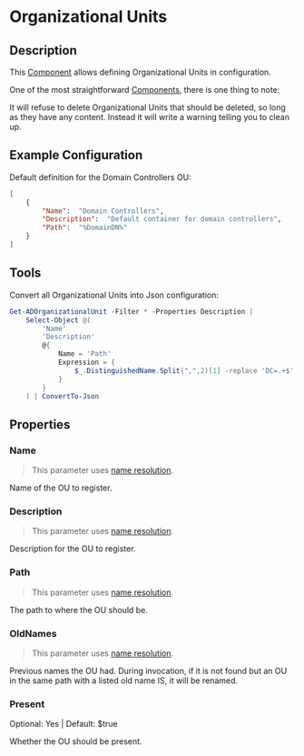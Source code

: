# Organizational Units

## Description

This [Component](../components.html) allows defining Organizational Units in configuration.

One of the most straightforward [Components](../components.html), there is one thing to note:

It will refuse to delete Organizational Units that should be deleted, so long as they have any content.
Instead it will write a warning telling you to clean up.

## Example Configuration

Default definition for the Domain Controllers OU:

```json
[
    {
        "Name":  "Domain Controllers",
        "Description":  "Default container for domain controllers",
        "Path":  "%DomainDN%"
    }
]
```

## Tools

Convert all Organizational Units into Json configuration:

```powershell
Get-ADOrganizationalUnit -Filter * -Properties Description |
    Select-Object @(
        'Name'
        'Description'
        @{
            Name = 'Path'
            Expression = {
                $_.DistinguishedName.Split(",",2)[1] -replace 'DC=.+$','%DomainDN%'
            }
        }
    ) | ConvertTo-Json
```

## Properties

### Name

> This parameter uses [name resolution](../../advanced/name-mapping.html).

Name of the OU to register.

### Description

> This parameter uses [name resolution](../../advanced/name-mapping.html).

Description for the OU to register.

### Path

> This parameter uses [name resolution](../../advanced/name-mapping.html).

The path to where the OU should be.

### OldNames

> This parameter uses [name resolution](../../advanced/name-mapping.html).

Previous names the OU had.
During invocation, if it is not found but an OU in the same path with a listed old name IS, it will be renamed.

### Present

Optional: Yes | Default: $true

Whether the OU should be present.
